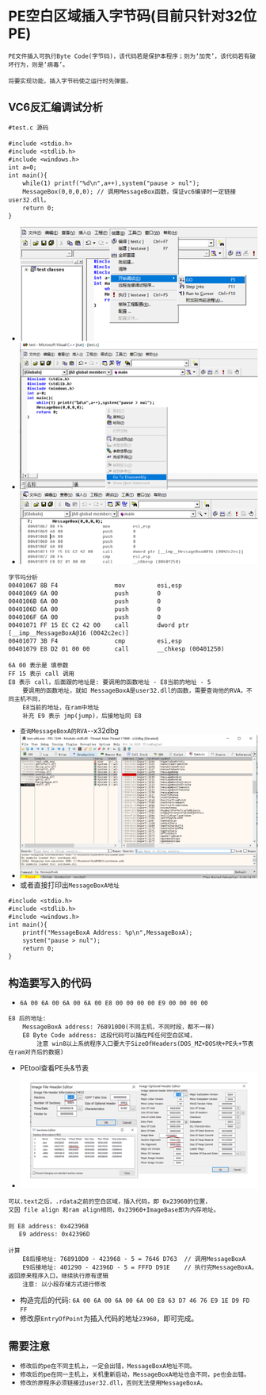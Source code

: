 # PE空白区域插入字节码(目前只针对32位PE)
```
PE文件插入可执行Byte Code(字节码)，该代码若是保护本程序；则为‘加壳’，该代码若有破坏行为，则是‘病毒’。

将要实现功能，插入字节码使之运行时先弹窗。

```
## VC6反汇编调试分析
```
#test.c 源码

#include <stdio.h>
#include <stdlib.h>
#include <windows.h>
int a=0;
int main(){
	while(1) printf("%d\n",a++),system("pause > nul");
	MessageBox(0,0,0,0); // 调用MessageBox函数，保证vc6编译时一定链接user32.dll。
	return 0;
}
```
* ![](.src/01-vc6%E8%B0%83%E8%AF%95%E5%88%86%E6%9E%90.png)
* ![](.src/02-vc6%E8%B0%83%E8%AF%95%E5%88%86%E6%9E%90-%E6%8B%86%E5%88%86%E6%BA%90%E7%A0%81.png)
* ![](.src/03-%E5%BE%97%E5%88%B0MessageBox%E7%9A%84%E5%AD%97%E8%8A%82%E7%A0%81.png)
```
字节吗分析
00401067 8B F4                mov         esi,esp
00401069 6A 00                push        0
0040106B 6A 00                push        0
0040106D 6A 00                push        0
0040106F 6A 00                push        0
00401071 FF 15 EC C2 42 00    call        dword ptr [__imp__MessageBoxA@16 (0042c2ec)]
00401077 3B F4                cmp         esi,esp
00401079 E8 D2 01 00 00       call        __chkesp (00401250)

6A 00 表示是 填参数
FF 15 表示 call 调用
E8 表示 call，后面跟的地址是: 要调用的函数地址 - E8当前的地址 - 5
    要调用的函数地址，就如 MessageBoxA是user32.dll的函数，需要查询他的RVA，不同主机不同，
    E8当前的地址，在ram中地址
    补充 E9 表示 jmp(jump)，后接地址同 E8
```
* `查询MessageBoxA的RVA`--x32dbg
* ![](.src/04-x32dbg%E6%9F%A5%E8%AF%A2MessageBoxA%E7%9A%84RVA.png)
* 或者直接打印出`MessageBoxA地址`
```
#include <stdio.h>
#include <stdlib.h>
#include <windows.h>
int main(){	
	printf("MessageBoxA Address: %p\n",MessageBoxA);
	system("pause > nul");
	return 0;
}
```
## 构造要写入的代码
* `6A 00 6A 00 6A 00 6A 00 E8 00 00 00 00 E9 00 00 00 00`
```
E8 后的地址:
    MessageBoxA address: 768910D0(不同主机，不同时段，都不一样)
    E8 Byte Code address: 这段代码可以插在PE任何空白区域，
        注意 win8以上系统程序入口要大于SizeOfHeaders(DOS_MZ+DOS块+PE头+节表 在ram对齐后的数据)
```
* PEtool查看PE头&节表
* ![](.src/05-PE%E5%A4%B4%26%E8%8A%82%E8%A1%A8.png)
```
可以.text之后，.rdata之前的空白区域，插入代码，即 0x23960的位置，
又因 file align 和ram align相同，0x23960+ImageBase即为内存地址。

则 E8 address: 0x423968
   E9 address: 0x42396D

计算
    E8后接地址: 768910D0 - 423968 - 5 = 7646 D763  // 调用MessageBoxA
    E9后接地址: 401290 - 42396D - 5 = FFFD D91E    // 执行完MessageBoxA，返回原来程序入口，继续执行原有逻辑
    注意: 以小段存储方式进行修改
```
* 构造完后的代码: `6A 00 6A 00 6A 00 6A 00 E8 63 D7 46 76 E9 1E D9 FD FF`
* 修改原`EntryOfPoint`为插入代码的地址`23960`，即可完成。
## 需要注意
* `修改后的pe在不同主机上，一定会出错，MessageBoxA地址不同。`
* `修改后的pe在同一主机上，关机重新启动，MessageBoxA地址也会不同，pe也会出错。`
* `修改的原程序必须链接过user32.dll，否则无法使用MessageBoxA。`

